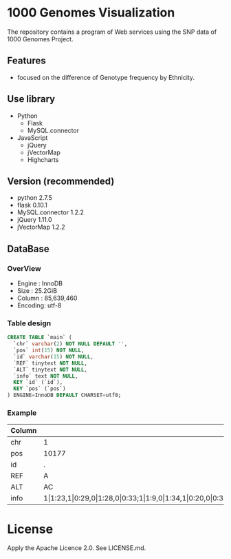 # 1000 Genomes Visualization

The repository contains a program of Web services using the SNP data of 1000 Genomes Project.

## Features
* focused on the difference of Genotype frequency by Ethnicity.

## Use library
* Python
    * Flask
    * MySQL.connector
* JavaScript
    * jQuery
    * jVectorMap
    * Highcharts

## Version (recommended)
* python 2.7.5
* flask 0.10.1
* MySQL.connector 1.2.2
* jQuery 1.11.0
* jVectorMap 1.2.2


## DataBase

### OverView
* Engine  : InnoDB
* Size    : 25.2GiB
* Column  : 85,639,460
* Encoding: utf-8

### Table design
```SQL
CREATE TABLE `main` (
  `chr` varchar(2) NOT NULL DEFAULT '',
  `pos` int(15) NOT NULL,
  `id` varchar(15) NOT NULL,
  `REF` tinytext NOT NULL,
  `ALT` tinytext NOT NULL,
  `info` text NOT NULL,
  KEY `id` (`id`),
  KEY `pos` (`pos`)
) ENGINE=InnoDB DEFAULT CHARSET=utf8;
```

### Example
Column | Content
-------| -------
chr    | 1
pos    | 10177
id     | .
REF    | A
ALT    | AC
info   | 1&#124;1:23,1&#124;0:29,0&#124;1:28,0&#124;0:33;1&#124;1:9,0&#124;1:34,1&#124;0:20,0&#124;0:31;1&#124;1:28,0&#124;1:15,1&#124;0:27,0&#124;0:16;0&#124;0:19,0&#124;1:30,1&#124;0:26,1&#124;1:10;1&#124;1:9,1&#124;0:37,0&#124;1:36,0&#124;0:17;1&#124;1:35,0&#124;1:19,1&#124;0:24,0&#124;0:7;1&#124;1:3,0&#124;1:21,1&#124;0:31,0&#124;0:36;0&#124;0:34,1&#124;0:23,0&#124;1:42,1&#124;1:8;1&#124;1:2,0&#124;1:15,1&#124;0:23,0&#124;0:21;1&#124;1:4,0&#124;1:26,1&#124;0:24,0&#124;0:45;1&#124;1:21,0&#124;1:39,1&#124;0:42,0&#124;0:5;0&#124;0:38,0&#124;1:28,1&#124;0:29,1&#124;1:4;1&#124;1:7,1&#124;0:36,0&#124;1:38,0&#124;0:18;0&#124;0:13,0&#124;1:43,1&#124;0:41,1&#124;1:11;1&#124;1:1,0&#124;1:38,1&#124;0:30,0&#124;0:34;0&#124;0:16,1&#124;0:30,0&#124;1:36,1&#124;1:20;1&#124;0:21,0&#124;1:22,0&#124;0:62;1&#124;1:30,0&#124;1:26,1&#124;0:28,0&#124;0:15;1&#124;1:12,0&#124;1:26,1&#124;0:30,0&#124;0:28;0&#124;0:19,0&#124;1:24,1&#124;0:40,1&#124;1:20;1&#124;1:8,1&#124;0:26,0&#124;1:28,0&#124;0:34;1&#124;0:19,0&#124;1:20,0&#124;0:25;1&#124;1:18,1&#124;0:32,0&#124;1:38,0&#124;0:14;1&#124;1:10,1&#124;0:16,0&#124;1:13,0&#124;0:54;0&#124;0:13,1&#124;0:40,0&#124;1:30,1&#124;1:21;1&#124;1:6,0&#124;1:24,1&#124;0:27,0&#124;0:47

# License
Apply the Apache Licence 2.0. See LICENSE.md.
